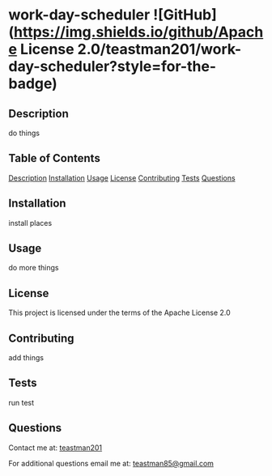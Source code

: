 # work-day-scheduler ![GitHub](https://img.shields.io/github/Apache License 2.0/teastman201/work-day-scheduler?style=for-the-badge)
        
## Description
do things        
        
## Table of Contents
[Description](#description)
[Installation](#installation)
[Usage](#usage)
[License](#license)
[Contributing](#contributing)
[Tests](#tests)
[Questions](#questions)       
        
## Installation
install places
        
## Usage
do more things
        
## License
This project is licensed under the terms of the Apache License 2.0
        
## Contributing
add things        
        
## Tests
run test
        
## Questions
Contact me at:
[teastman201](https://github.com/teastman201)
        
For additional questions email me at:
teastman85@gmail.com